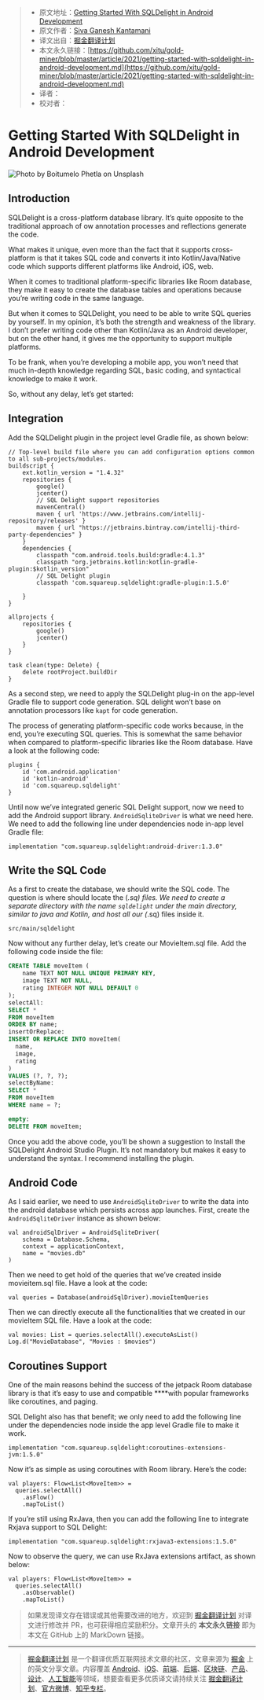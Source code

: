 > * 原文地址：[Getting Started With SQLDelight in Android Development](https://betterprogramming.pub/getting-started-with-sqldelight-in-android-development-eecd0ae9bbdd)
> * 原文作者：[Siva Ganesh Kantamani](https://medium.com/@sgkantamani)
> * 译文出自：[掘金翻译计划](https://github.com/xitu/gold-miner)
> * 本文永久链接：[https://github.com/xitu/gold-miner/blob/master/article/2021/getting-started-with-sqldelight-in-android-development.md](https://github.com/xitu/gold-miner/blob/master/article/2021/getting-started-with-sqldelight-in-android-development.md)
> * 译者：
> * 校对者：

# Getting Started With SQLDelight in Android Development

![Photo by [Boitumelo Phetla](https://unsplash.com/@writecodenow?utm_source=medium&utm_medium=referral) on [Unsplash](https://unsplash.com?utm_source=medium&utm_medium=referral)](https://cdn-images-1.medium.com/max/12000/0*VDd7zDjJaPiGuQbA)

## Introduction

SQLDelight is a cross-platform database library. It’s quite opposite to the traditional approach of ow annotation processes and reflections generate the code.

What makes it unique, even more than the fact that it supports cross-platform is that it takes SQL code and converts it into Kotlin/Java/Native code which supports different platforms like Android, iOS, web.

When it comes to traditional platform-specific libraries like Room database, they make it easy to create the database tables and operations because you’re writing code in the same language.

But when it comes to SQLDelight, you need to be able to write SQL queries by yourself. In my opinion, it’s both the strength and weakness of the library. I don’t prefer writing code other than Kotlin/Java as an Android developer, but on the other hand, it gives me the opportunity to support multiple platforms.

To be frank, when you’re developing a mobile app, you won’t need that much in-depth knowledge regarding SQL, basic coding, and syntactical knowledge to make it work.

So, without any delay, let’s get started:

## Integration

Add the SQLDelight plugin in the project level Gradle file, as shown below:

```Gradle
// Top-level build file where you can add configuration options common to all sub-projects/modules.
buildscript {
    ext.kotlin_version = "1.4.32"
    repositories {
        google()
        jcenter()
        // SQL Delight support repositories
        mavenCentral()
        maven { url 'https://www.jetbrains.com/intellij-repository/releases' }
        maven { url "https://jetbrains.bintray.com/intellij-third-party-dependencies" }
    }
    dependencies {
        classpath "com.android.tools.build:gradle:4.1.3"
        classpath "org.jetbrains.kotlin:kotlin-gradle-plugin:$kotlin_version"
        // SQL Delight plugin
        classpath 'com.squareup.sqldelight:gradle-plugin:1.5.0'
        
    }
}

allprojects {
    repositories {
        google()
        jcenter()
    }
}

task clean(type: Delete) {
    delete rootProject.buildDir
}
```

As a second step, we need to apply the SQLDelight plug-in on the app-level Gradle file to support code generation. SQL delight won’t base on annotation processors like `kapt` for code generation.

The process of generating platform-specific code works because, in the end, you’re executing SQL queries. This is somewhat the same behavior when compared to platform-specific libraries like the Room database. Have a look at the following code:

```
plugins {
    id 'com.android.application'
    id 'kotlin-android'
    id 'com.squareup.sqldelight'
}
```

Until now we’ve integrated generic SQL Delight support, now we need to add the Android support library. `AndroidSqliteDriver` is what we need here. We need to add the following line under dependencies node in-app level Gradle file:

```
implementation "com.squareup.sqldelight:android-driver:1.3.0"
```

## Write the SQL Code

As a first to create the database, we should write the SQL code. The question is where should locate the (*.sq) files. We need to create a separate directory with the name `sqldelight` under the main directory, similar to java and Kotlin, and host all our (*.sq) files inside it.

```
src/main/sqldelight
```

Now without any further delay, let’s create our MovieItem.sql file. Add the following code inside the file:

```SQL
CREATE TABLE moveItem (
    name TEXT NOT NULL UNIQUE PRIMARY KEY,
    image TEXT NOT NULL,
    rating INTEGER NOT NULL DEFAULT 0
);
selectAll:
SELECT *
FROM moveItem
ORDER BY name;
insertOrReplace:
INSERT OR REPLACE INTO moveItem(
  name,
  image,
  rating
)
VALUES (?, ?, ?);
selectByName:
SELECT *
FROM moveItem
WHERE name = ?;

empty:
DELETE FROM moveItem;
```

Once you add the above code, you’ll be shown a suggestion to Install the SQLDelight Android Studio Plugin. It’s not mandatory but makes it easy to understand the syntax. I recommend installing the plugin.

## Android Code

As I said earlier, we need to use `AndroidSqliteDriver` to write the data into the android database which persists across app launches. First, create the `AndroidSqliteDriver` instance as shown below:

```
val androidSqlDriver = AndroidSqliteDriver(
    schema = Database.Schema,
    context = applicationContext,
    name = "movies.db"
)
```

Then we need to get hold of the queries that we’ve created inside movieitem.sql file. Have a look at the code:

```
val queries = Database(androidSqlDriver).movieItemQueries
```

Then we can directly execute all the functionalities that we created in our movieItem SQL file. Have a look at the code:

```
val movies: List = queries.selectAll().executeAsList()
Log.d("MovieDatabase", "Movies : $movies")
```

## Coroutines Support

One of the main reasons behind the success of the jetpack Room database library is that it’s easy to use and compatible ****with popular frameworks like coroutines, and paging.

SQL Delight also has that benefit; we only need to add the following line under the dependencies node inside the app level Gradle file to make it work.

```
implementation "com.squareup.sqldelight:coroutines-extensions-jvm:1.5.0"
```

Now it’s as simple as using coroutines with Room library. Here’s the code:

```
val players: Flow<List<MoveItem>> = 
  queries.selectAll()
    .asFlow()
    .mapToList()
```

If you’re still using RxJava, then you can add the following line to integrate Rxjava support to SQL Delight:

```
implementation "com.squareup.sqldelight:rxjava3-extensions:1.5.0"
```

Now to observe the query, we can use RxJava extensions artifact, as shown below:

```
val players: Flow<List<MoveItem>> = 
  queries.selectAll()
    .asObservable()
    .mapToList()
```

> 如果发现译文存在错误或其他需要改进的地方，欢迎到 [掘金翻译计划](https://github.com/xitu/gold-miner) 对译文进行修改并 PR，也可获得相应奖励积分。文章开头的 **本文永久链接** 即为本文在 GitHub 上的 MarkDown 链接。

---

> [掘金翻译计划](https://github.com/xitu/gold-miner) 是一个翻译优质互联网技术文章的社区，文章来源为 [掘金](https://juejin.im) 上的英文分享文章。内容覆盖 [Android](https://github.com/xitu/gold-miner#android)、[iOS](https://github.com/xitu/gold-miner#ios)、[前端](https://github.com/xitu/gold-miner#前端)、[后端](https://github.com/xitu/gold-miner#后端)、[区块链](https://github.com/xitu/gold-miner#区块链)、[产品](https://github.com/xitu/gold-miner#产品)、[设计](https://github.com/xitu/gold-miner#设计)、[人工智能](https://github.com/xitu/gold-miner#人工智能)等领域，想要查看更多优质译文请持续关注 [掘金翻译计划](https://github.com/xitu/gold-miner)、[官方微博](http://weibo.com/juejinfanyi)、[知乎专栏](https://zhuanlan.zhihu.com/juejinfanyi)。
